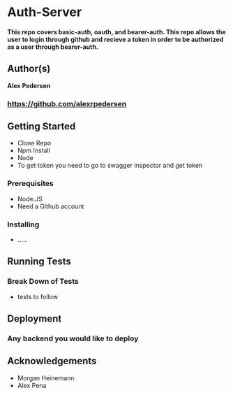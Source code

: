 # Auth-Server

#### This repo covers basic-auth, oauth, and bearer-auth. This repo allows the user to login through github and recieve a token in order to be authorized as a user through bearer-auth. 

## Author(s)
**Alex Pedersen**
### https://github.com/alexrpedersen

## Getting Started
- Clone Repo
- Npm Install
- Node
- To get token you need to go to swagger inspector and get token 



### Prerequisites
- Node.JS
- Need a Github account

### Installing
- .....

## Running Tests

### Break Down of Tests
- tests to follow 

## Deployment 
### Any backend you would like to deploy

## Acknowledgements
- Morgan Heinemann
- Alex Pena 